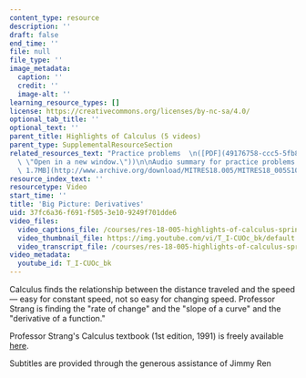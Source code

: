 ```yaml
---
content_type: resource
description: ''
draft: false
end_time: ''
file: null
file_type: ''
image_metadata:
  caption: ''
  credit: ''
  image-alt: ''
learning_resource_types: []
license: https://creativecommons.org/licenses/by-nc-sa/4.0/
optional_tab_title: ''
optional_text: ''
parent_title: Highlights of Calculus (5 videos)
parent_type: SupplementalResourceSection
related_resources_text: "Practice problems  \n([PDF](49176758-ccc5-5fb8-7ef0-97fda2bca7ed\
  \ \"Open in a new window.\"))\n\nAudio summary for practice problems  \n([MP3 -\
  \ 1.7MB](http://www.archive.org/download/MITRES18.005/MITRES18_005S10_BigPictureDerivatives_Summary_32K.mp3))"
resource_index_text: ''
resourcetype: Video
start_time: ''
title: 'Big Picture: Derivatives'
uid: 37fc6a36-f691-f505-3e10-9249f701dde6
video_files:
  video_captions_file: /courses/res-18-005-highlights-of-calculus-spring-2010/9b950b89a8485ffc9e652a5296efc09d_T_I-CUOc_bk.vtt
  video_thumbnail_file: https://img.youtube.com/vi/T_I-CUOc_bk/default.jpg
  video_transcript_file: /courses/res-18-005-highlights-of-calculus-spring-2010/2f25424053dfabfb9279f0c3c171fa3f_T_I-CUOc_bk.pdf
video_metadata:
  youtube_id: T_I-CUOc_bk
---
```

Calculus finds the relationship between the distance traveled and the speed — easy for constant speed, not so easy for changing speed. Professor Strang is finding the "rate of change" and the "slope of a curve" and the "derivative of a function."

Professor Strang's Calculus textbook (1st edition, 1991) is freely available [here](/courses/res-18-001-calculus-online-textbook-spring-2005).

Subtitles are provided through the generous assistance of Jimmy Ren